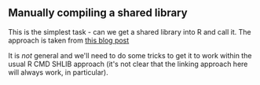 ## Manually compiling a shared library

This is the simplest task - can we get a shared library into R and call it. The approach is taken from [this blog post](https://developer.nvidia.com/blog/accelerate-r-applications-cuda/)

It is *not* general and we'll need to do some tricks to get it to work within the usual R CMD SHLIB approach (it's not clear that the linking approach here will always work, in particular).

